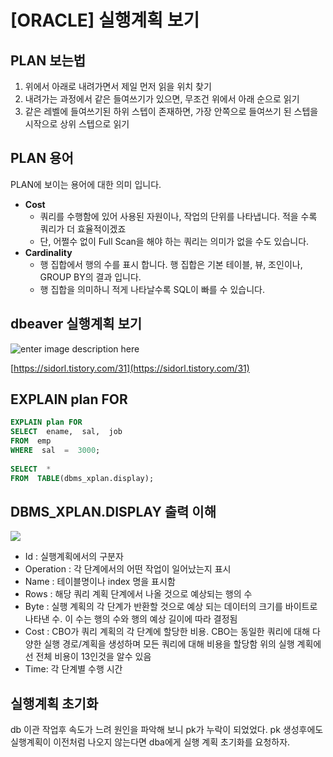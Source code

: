 # [ORACLE] 실행계획 보기

## PLAN 보는법

1.  위에서 아래로 내려가면서 제일 먼저 읽을 위치 찾기
2.  내려가는 과정에서 같은 들여쓰기가 있으면, 무조건 위에서 아래 순으로 읽기
3.  같은 레벨에 들여쓰기된 하위 스텝이 존재하면, 가장 안쪽으로 들여쓰기 된 스텝을 시작으로 상위 스텝으로 읽기

## PLAN 용어

PLAN에 보이는 용어에 대한 의미 입니다.

-   **Cost**  
    - 쿼리를 수행함에 있어 사용된 자원이나, 작업의 단위를 나타냅니다. 적을 수록 쿼리가 더 효율적이겠죠  
    - 단, 어쩔수 없이 Full Scan을 해야 하는 쿼리는 의미가 없을 수도 있습니다.
-   **Cardinality**  
    - 행 집합에서 행의 수를 표시 합니다. 행 집합은 기본 테이블, 뷰, 조인이나, GROUP BY의 결과 입니다.  
    - 행 집합을 의미하니 적게 나타날수록 SQL이 빠를 수 있습니다.

## dbeaver 실행계획 보기
![enter image description here](https://img1.daumcdn.net/thumb/R1280x0/?scode=mtistory2&fname=https://blog.kakaocdn.net/dn/cePSzY/btqBFvRIEwL/EtNlFachAd2fuhKV925NJ0/img.png)

[https://sidorl.tistory.com/31](https://sidorl.tistory.com/31)

## EXPLAIN plan  FOR  
```sql
EXPLAIN plan FOR 
SELECT  ename,  sal,  job  
FROM  emp  
WHERE  sal  =  3000;  
  
SELECT  *  
FROM  TABLE(dbms_xplan.display);
```

## DBMS_XPLAN.DISPLAY 출력 이해

![](https://t1.daumcdn.net/cfile/tistory/99C51F3B5C2D640E36)

- Id : 실행계획에서의 구분자
- Operation : 각 단계에서의 어떤 작업이 일어났는지 표시
- Name : 테이블명이나 index 명을 표시함
- Rows : 해당 쿼리 계획 단계에서 나올 것으로 예상되는 행의 수
- Byte : 실행 계획의 각 단계가 반환할 것으로 예상 되는 데이터의 크기를 바이트로 나타낸 수. 이 수는 행의 수와 행의 예상 길이에 따라 결정됨
- Cost : CBO가 쿼리 계획의 각 단계에 할당한 비용. CBO는 동일한 쿼리에 대해 다양한 실행 경로/계획을 생성하며 모든 쿼리에 대해 비용을 할당함
위의 실행 계획에선 전체 비용이 13인것을 알수 있음
- Time: 각 단계별 수행 시간

## 실행계획 초기화
db 이관 작업후 속도가 느려 원인을 파악해 보니 pk가 누락이 되었었다. pk 생성후에도 실행계획이 이전처럼 나오지 않는다면 dba에게 실행 계획 초기화를 요청하자.



<!--stackedit_data:
eyJoaXN0b3J5IjpbMTI4MjE1NjQwNywtNDUzMzUzODY4XX0=
-->